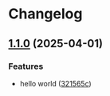 # Changelog

## [1.1.0](https://github.com/kalosisz/node-rel/compare/rel-v1.0.0...rel-v1.1.0) (2025-04-01)


### Features

* hello world ([321565c](https://github.com/kalosisz/node-rel/commit/321565ceebeb158e7cc2e53e88d7f052d9c9865a))
